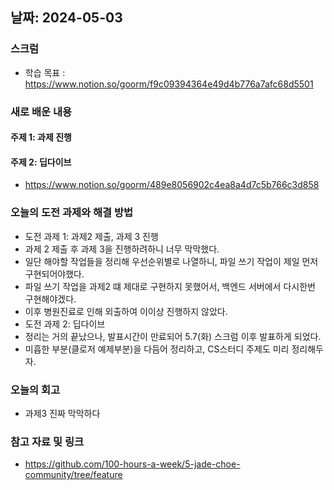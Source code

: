 ## 날짜: 2024-05-03

### 스크럼
- 학습 목표 : https://www.notion.so/goorm/f9c09394364e49d4b776a7afc68d5501

### 새로 배운 내용
#### 주제 1: 과제 진행

#### 주제 2: 딥다이브
- https://www.notion.so/goorm/489e8056902c4ea8a4d7c5b766c3d858

### 오늘의 도전 과제와 해결 방법
- 도전 과제 1: 과제2 제출, 과제 3 진행
- 과제 2 제출 후 과제 3을 진행하려하니 너무 막막했다.
- 일단 해야할 작업들을 정리해 우선순위별로 나열하니, 파일 쓰기 작업이 제일 먼저 구현되어야했다.
- 파일 쓰기 작업을 과제2 떄 제대로 구현하지 못했어서, 백엔드 서버에서 다시한번 구현해야겠다.
- 이후 병원진료로 인해 외출하여 이이상 진행하지 않았다.
- 도전 과제 2: 딥다이브
- 정리는 거의 끝났으나, 발표시간이 만료되어 5.7(화) 스크럼 이후 발표하게 되었다.
- 미흡한 부분(클로저 예제부분)을 다듬어 정리하고, CS스터디 주제도 미리 정리해두자.

### 오늘의 회고
- 과제3 진짜 막막하다

### 참고 자료 및 링크
- https://github.com/100-hours-a-week/5-jade-choe-community/tree/feature
